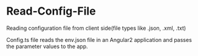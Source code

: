 # Read-Config-File
Reading configuration file from client side(file types like .json, .xml, .txt)

Config.ts file reads the env.json file in an Angular2 application and passes the parameter values to the app.
